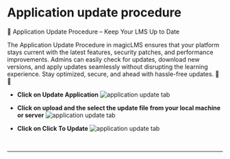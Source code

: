 # Application update procedure

🔄 Application Update Procedure – Keep Your LMS Up to Date

The Application Update Procedure in magicLMS ensures that your platform stays current with the latest features, security patches, and performance improvements. Admins can easily check for updates, download new versions, and apply updates seamlessly without disrupting the learning experience. Stay optimized, secure, and ahead with hassle-free updates. 🚀✅

- **Click on Update Application**
![application update tab](https://cdn.imjol.com/MagicLMS/Docs/application%20update/Step1.png)


- **Click on upload and the select the update file from your local machine or server**
![application update tab](https://cdn.imjol.com/MagicLMS/Docs/application%20update/Step2.png)


- **Click on Click To Update**
![application update tab](https://cdn.imjol.com/MagicLMS/Docs/application%20update/Step3.png)

<br/>

***
